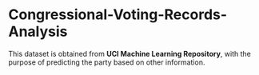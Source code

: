 # Congressional-Voting-Records-Analysis

This dataset is obtained from **UCI Machine Learning Repository**, with the purpose of predicting the party based on other information.
